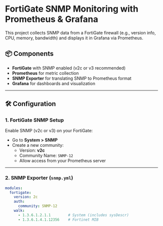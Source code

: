 # FortiGate SNMP Monitoring with Prometheus & Grafana

This project collects SNMP data from a FortiGate firewall (e.g., version info, CPU, memory, bandwidth) and displays it in Grafana via Prometheus.

## 📦 Components

- **FortiGate** with SNMP enabled (v2c or v3 recommended)
- **Prometheus** for metric collection
- **SNMP Exporter** for translating SNMP to Prometheus format
- **Grafana** for dashboards and visualization

---

## 🛠 Configuration

### 1. FortiGate SNMP Setup

Enable SNMP (v2c or v3) on your FortiGate:

- Go to **System > SNMP**
- Create a new community:
  - Version: **v2c**
  - Community Name: `SNMP-12`
  - Allow access from your Prometheus server

---

### 2. SNMP Exporter (`snmp.yml`)

```yaml
modules:
  fortigate:
    version: 2c
    auth:
      community: SNMP-12
    walk:
      - 1.3.6.1.2.1.1        # System (includes sysDescr)
      - 1.3.6.1.4.1.12356    # Fortinet MIB

